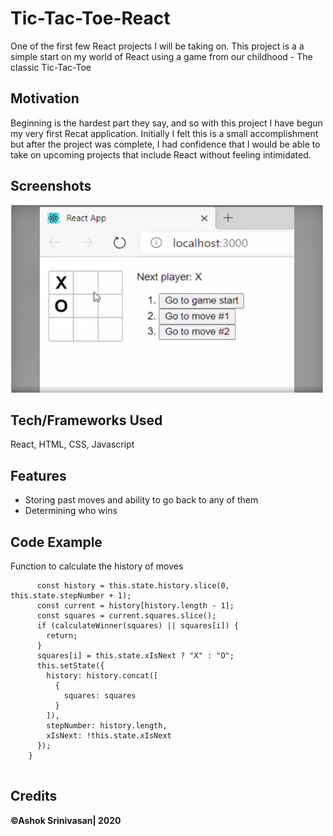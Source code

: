 # Tic-Tac-Toe-React

One of the first few React projects I will be taking on.
This project is a a simple start on my world of React using a game from our childhood - The classic Tic-Tac-Toe

## Motivation

Beginning is the hardest part they say, and so with this project I have begun my very first Recat application. Initially I felt this is a small accomplishment but after the project was complete, I had confidence that I would be able to take on upcoming projects that include React without feeling intimidated.

## Screenshots

<img src="image.png" width="500px" height="300px">

## Tech/Frameworks Used
React, HTML, CSS, Javascript

## Features
* Storing past moves and ability to go back to any of them
* Determining who wins

## Code Example
Function to calculate the history of moves

``` handleClick(i) {
      const history = this.state.history.slice(0, this.state.stepNumber + 1);
      const current = history[history.length - 1];
      const squares = current.squares.slice();
      if (calculateWinner(squares) || squares[i]) {
        return;
      }
      squares[i] = this.state.xIsNext ? "X" : "O";
      this.setState({
        history: history.concat([
          {
            squares: squares
          }
        ]),
        stepNumber: history.length,
        xIsNext: !this.state.xIsNext
      });
    }
    
```

## Credits
**©Ashok Srinivasan| 2020**
